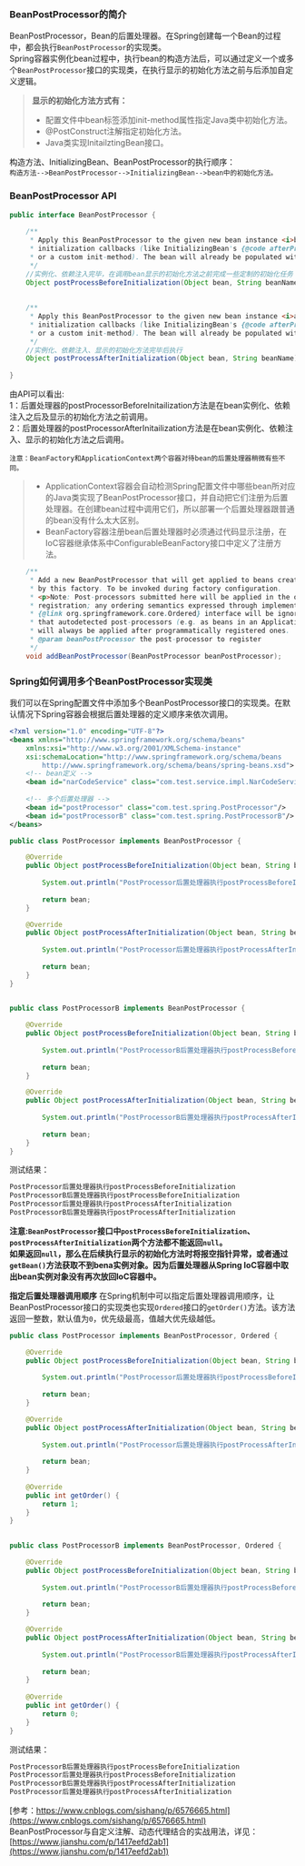 ### BeanPostProcessor的简介
BeanPostProcessor，Bean的后置处理器。在Spring创建每一个Bean的过程中，都会执行`BeanPostProcessor`的实现类。  
Spring容器实例化bean过程中，执行bean的构造方法后，可以通过定义一个或多个`BeanPostProcessor`接口的实现类，在执行显示的初始化方法之前与后添加自定义逻辑。
>**显示的初始化方法方式有：**
>* 配置文件中bean标签添加init-method属性指定Java类中初始化方法。
>* @PostConstruct注解指定初始化方法。
>* Java类实现InitailztingBean接口。

构造方法、InitializingBean、BeanPostProcessor的执行顺序：  
`构造方法-->BeanPostProcessor-->InitializingBean-->bean中的初始化方法。`

### BeanPostProcessor API
````Java
public interface BeanPostProcessor {  
  
    /** 
     * Apply this BeanPostProcessor to the given new bean instance <i>before</i> any bean 
     * initialization callbacks (like InitializingBean's {@code afterPropertiesSet} 
     * or a custom init-method). The bean will already be populated with property values.    
     */  
    //实例化、依赖注入完毕，在调用bean显示的初始化方法之前完成一些定制的初始化任务  
    Object postProcessBeforeInitialization(Object bean, String beanName) throws BeansException;  
  
      
    /** 
     * Apply this BeanPostProcessor to the given new bean instance <i>after</i> any bean 
     * initialization callbacks (like InitializingBean's {@code afterPropertiesSet}   
     * or a custom init-method). The bean will already be populated with property values.       
     */  
    //实例化、依赖注入、显示的初始化方法完毕后执行  
    Object postProcessAfterInitialization(Object bean, String beanName) throws BeansException;  
  
}
````
由API可以看出:  
1：后置处理器的postProcessorBeforeInitailization方法是在bean实例化、依赖注入之后及显示的初始化方法之前调用。</br>
2：后置处理器的postProcessorAfterInitailization方法是在bean实例化、依赖注入、显示的初始化方法之后调用。</br>

`注意：BeanFactory和ApplicationContext两个容器对待bean的后置处理器稍微有些不同。`
>* ApplicationContext容器会自动检测Spring配置文件中哪些bean所对应的Java类实现了BeanPostProcessor接口，并自动把它们注册为后置处理器。在创建bean过程中调用它们，所以部署一个后置处理器跟普通的bean没有什么太大区别。</br>
>* BeanFactory容器注册bean后置处理器时必须通过代码显示注册，在IoC容器继承体系中ConfigurableBeanFactory接口中定义了注册方法。</br>
````Java
    /**  
     * Add a new BeanPostProcessor that will get applied to beans created  
     * by this factory. To be invoked during factory configuration.  
     * <p>Note: Post-processors submitted here will be applied in the order of  
     * registration; any ordering semantics expressed through implementing the  
     * {@link org.springframework.core.Ordered} interface will be ignored. Note  
     * that autodetected post-processors (e.g. as beans in an ApplicationContext)  
     * will always be applied after programmatically registered ones.  
     * @param beanPostProcessor the post-processor to register  
     */    
    void addBeanPostProcessor(BeanPostProcessor beanPostProcessor);
````

### Spring如何调用多个BeanPostProcessor实现类
我们可以在Spring配置文件中添加多个BeanPostProcessor接口的实现类。在默认情况下Spring容器会根据后置处理器的定义顺序来依次调用。
````xml
<?xml version="1.0" encoding="UTF-8"?>
<beans xmlns="http://www.springframework.org/schema/beans"
    xmlns:xsi="http://www.w3.org/2001/XMLSchema-instance"
    xsi:schemaLocation="http://www.springframework.org/schema/beans
        http://www.springframework.org/schema/beans/spring-beans.xsd">
    <!-- bean定义 -->    
    <bean id="narCodeService" class="com.test.service.impl.NarCodeServiceImpl"/>
    
    <!-- 多个后置处理器 -->
    <bean id="postProcessor" class="com.test.spring.PostProcessor"/>
    <bean id="postProcessorB" class="com.test.spring.PostProcessorB"/>
</beans>
````
````Java
public class PostProcessor implements BeanPostProcessor {

    @Override
    public Object postProcessBeforeInitialization(Object bean, String beanName) throws BeansException {
        
        System.out.println("PostProcessor后置处理器执行postProcessBeforeInitialization");
        
        return bean;
    }

    @Override
    public Object postProcessAfterInitialization(Object bean, String beanName) throws BeansException {
        
        System.out.println("PostProcessor后置处理器执行postProcessAfterInitialization");
        
        return bean;
    }
}

     
public class PostProcessorB implements BeanPostProcessor {

    @Override
    public Object postProcessBeforeInitialization(Object bean, String beanName) throws BeansException {
        
        System.out.println("PostProcessorB后置处理器执行postProcessBeforeInitialization");
        
        return bean;
    }

    @Override
    public Object postProcessAfterInitialization(Object bean, String beanName) throws BeansException {
        
        System.out.println("PostProcessorB后置处理器执行postProcessAfterInitialization");
        
        return bean;
    }
}
````
测试结果：
````Java
PostProcessor后置处理器执行postProcessBeforeInitialization
PostProcessorB后置处理器执行postProcessBeforeInitialization
PostProcessor后置处理器执行postProcessAfterInitialization
PostProcessorB后置处理器执行postProcessAfterInitialization
````
**注意:`BeanPostProcessor`接口中`postProcessBeforeInitialization`、`postProcessAfterInitialization`两个方法都不能返回`null`。</br>
如果返回`null`，那么在后续执行显示的初始化方法时将报空指针异常，或者通过`getBean()`方法获取不到bena实例对象。因为后置处理器从Spring IoC容器中取出bean实例对象没有再次放回IoC容器中。**

**指定后置处理器调用顺序**
在Spring机制中可以指定后置处理器调用顺序，让BeanPostProcessor接口的实现类也实现`Ordered`接口的`getOrder()`方法。该方法返回一整数，默认值为`0`，优先级最高，值越大优先级越低。</br>
````Java
public class PostProcessor implements BeanPostProcessor, Ordered {

    @Override
    public Object postProcessBeforeInitialization(Object bean, String beanName) throws BeansException {
        
        System.out.println("PostProcessor后置处理器执行postProcessBeforeInitialization");
        
        return bean;
    }

    @Override
    public Object postProcessAfterInitialization(Object bean, String beanName) throws BeansException {
        
        System.out.println("PostProcessor后置处理器执行postProcessAfterInitialization");
        
        return bean;
    }
    
    @Override
    public int getOrder() {
        return 1;
    }
}

     
public class PostProcessorB implements BeanPostProcessor, Ordered {

    @Override
    public Object postProcessBeforeInitialization(Object bean, String beanName) throws BeansException {
        
        System.out.println("PostProcessorB后置处理器执行postProcessBeforeInitialization");
        
        return bean;
    }

    @Override
    public Object postProcessAfterInitialization(Object bean, String beanName) throws BeansException {
        
        System.out.println("PostProcessorB后置处理器执行postProcessAfterInitialization");
        
        return bean;
    }
    
    @Override
    public int getOrder() {
        return 0;
    }
}
````
测试结果：
````Java
PostProcessorB后置处理器执行postProcessBeforeInitialization
PostProcessor后置处理器执行postProcessBeforeInitialization
PostProcessorB后置处理器执行postProcessAfterInitialization
PostProcessor后置处理器执行postProcessAfterInitialization
````

[参考：https://www.cnblogs.com/sishang/p/6576665.html](https://www.cnblogs.com/sishang/p/6576665.html)</br>
BeanPostProcessor与自定义注解、动态代理结合的实战用法，详见：[https://www.jianshu.com/p/1417eefd2ab1](https://www.jianshu.com/p/1417eefd2ab1)
